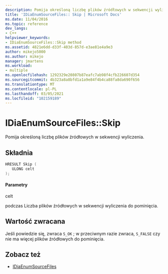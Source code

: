 ```yaml
---
description: Pomija określoną liczbę plików źródłowych w sekwencji wyliczenia.
title: 'IDiaEnumSourceFiles:: Skip | Microsoft Docs'
ms.date: 11/04/2016
ms.topic: reference
dev_langs:
- C++
helpviewer_keywords:
- IDiaEnumSourceFiles::Skip method
ms.assetid: 4821e6dd-d33f-403d-857d-e3ae81e4a9e3
author: mikejo5000
ms.author: mikejo
manager: jmartens
ms.workload:
- multiple
ms.openlocfilehash: 1292329e20807b87eafc7ab98f4cfb226607d354
ms.sourcegitcommit: 4b323a8a8bfd1a1a9e84f4b4ca88fa8da690f656
ms.translationtype: MT
ms.contentlocale: pl-PL
ms.lasthandoff: 03/05/2021
ms.locfileid: "102159189"
---
```

# <a name="idiaenumsourcefilesskip"></a>IDiaEnumSourceFiles::Skip
Pomija określoną liczbę plików źródłowych w sekwencji wyliczenia.

## <a name="syntax"></a>Składnia

```C++
HRESULT Skip ( 
   ULONG celt
);
```

#### <a name="parameters"></a>Parametry
 celt

podczas Liczba plików źródłowych w sekwencji wyliczenia do pominięcia.

## <a name="return-value"></a>Wartość zwracana
 Jeśli powiedzie się, zwraca `S_OK` ; w przeciwnym razie zwraca, `S_FALSE` czy nie ma więcej plików źródłowych do pominięcia.

## <a name="see-also"></a>Zobacz też
- [IDiaEnumSourceFiles](../../debugger/debug-interface-access/idiaenumsourcefiles.md)

